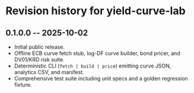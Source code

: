 # Revision history for yield-curve-lab

## 0.1.0.0 -- 2025-10-02

* Initial public release.
* Offline ECB curve fetch stub, log-DF curve builder, bond pricer, and DV01/KRD risk suite.
* Deterministic CLI (`fetch | build | price`) emitting curve JSON, analytics CSV, and manifest.
* Comprehensive test suite including unit specs and a golden regression fixture.

